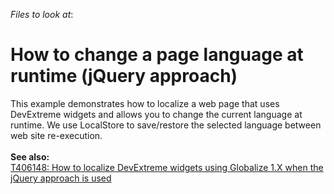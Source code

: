 <!-- default file list -->
*Files to look at*:

<!-- default file list end -->
# How to change a page language at runtime (jQuery approach)


This example demonstrates how to localize a web page that uses DevExtreme widgets and allows you to change the current language at runtime. We use LocalStore to save/restore the selected language between web site re-execution.<br><br><strong>See also:</strong><br><a href="https://www.devexpress.com/Support/Center/p/T406148">T406148: How to localize DevExtreme widgets using Globalize 1.X when the jQuery approach is used</a>

<br/>


